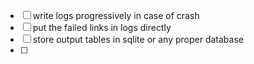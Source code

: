 - [ ] write logs progressively in case of crash
- [ ] put the failed links in logs directly
- [ ] store output tables in sqlite or any proper database
- [ ] 